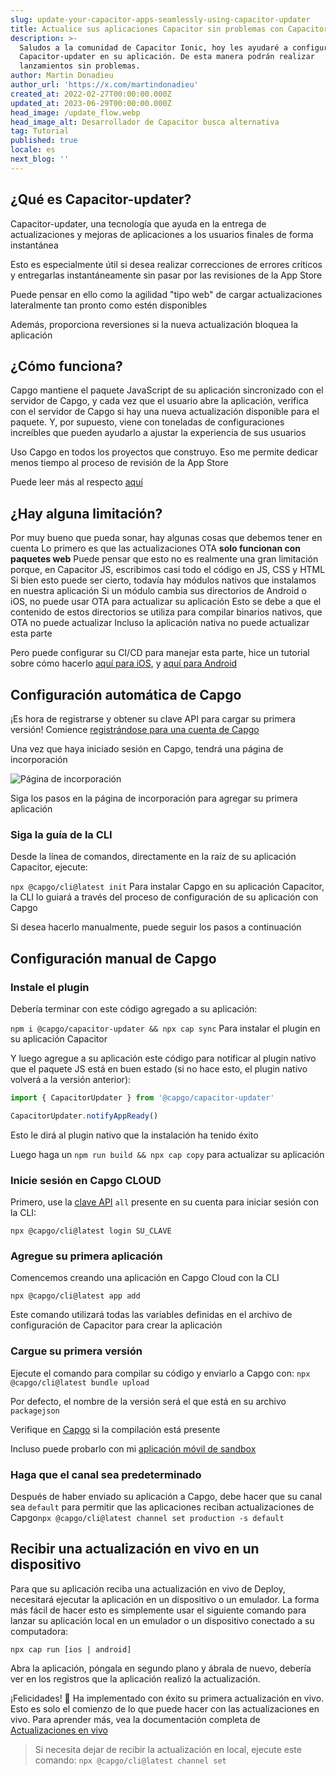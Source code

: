 ```yaml
---
slug: update-your-capacitor-apps-seamlessly-using-capacitor-updater
title: Actualice sus aplicaciones Capacitor sin problemas con Capacitor-updater
description: >-
  Saludos a la comunidad de Capacitor Ionic, hoy les ayudaré a configurar
  Capacitor-updater en su aplicación. De esta manera podrán realizar
  lanzamientos sin problemas.
author: Martin Donadieu
author_url: 'https://x.com/martindonadieu'
created_at: 2022-02-27T00:00:00.000Z
updated_at: 2023-06-29T00:00:00.000Z
head_image: /update_flow.webp
head_image_alt: Desarrollador de Capacitor busca alternativa
tag: Tutorial
published: true
locale: es
next_blog: ''
---
```


## ¿Qué es Capacitor-updater?

Capacitor-updater, una tecnología que ayuda en la entrega de actualizaciones y mejoras de aplicaciones a los usuarios finales de forma instantánea

Esto es especialmente útil si desea realizar correcciones de errores críticos y entregarlas instantáneamente sin pasar por las revisiones de la App Store

Puede pensar en ello como la agilidad "tipo web" de cargar actualizaciones lateralmente tan pronto como estén disponibles

Además, proporciona reversiones si la nueva actualización bloquea la aplicación

## ¿Cómo funciona?

Capgo mantiene el paquete JavaScript de su aplicación sincronizado con el servidor de Capgo, y cada vez que el usuario abre la aplicación, verifica con el servidor de Capgo si hay una nueva actualización disponible para el paquete. Y, por supuesto, viene con toneladas de configuraciones increíbles que pueden ayudarlo a ajustar la experiencia de sus usuarios

Uso Capgo en todos los proyectos que construyo. Eso me permite dedicar menos tiempo al proceso de revisión de la App Store

Puede leer más al respecto [aquí](https://capgoapp/)

## ¿Hay alguna limitación?

Por muy bueno que pueda sonar, hay algunas cosas que debemos tener en cuenta
Lo primero es que las actualizaciones OTA __solo funcionan con paquetes web__
Puede pensar que esto no es realmente una gran limitación porque, en Capacitor JS, escribimos casi todo el código en JS, CSS y HTML
Si bien esto puede ser cierto, todavía hay módulos nativos que instalamos en nuestra aplicación
Si un módulo cambia sus directorios de Android o iOS, no puede usar OTA para actualizar su aplicación
Esto se debe a que el contenido de estos directorios se utiliza para compilar binarios nativos, que OTA no puede actualizar
Incluso la aplicación nativa no puede actualizar esta parte

Pero puede configurar su CI/CD para manejar esta parte, hice un tutorial sobre cómo hacerlo [aquí para iOS](https://capgoapp/blog/automatic-capacitor-ios-build-github-action/), y [aquí para Android](https://capgoapp/blog/automatic-capacitor-android-build-github-action/)

## Configuración automática de Capgo

¡Es hora de registrarse y obtener su clave API para cargar su primera versión! Comience [registrándose para una cuenta de Capgo](/register/)

Una vez que haya iniciado sesión en Capgo, tendrá una página de incorporación

![Página de incorporación](/onboarding_1_newwebp)

Siga los pasos en la página de incorporación para agregar su primera aplicación

### Siga la guía de la CLI

Desde la línea de comandos, directamente en la raíz de su aplicación Capacitor, ejecute:

`npx @capgo/cli@latest init`
Para instalar Capgo en su aplicación Capacitor, la CLI lo guiará a través del proceso de configuración de su aplicación con Capgo

Si desea hacerlo manualmente, puede seguir los pasos a continuación

## Configuración manual de Capgo

### Instale el plugin

Debería terminar con este código agregado a su aplicación:

`npm i @capgo/capacitor-updater && npx cap sync`
Para instalar el plugin en su aplicación Capacitor

Y luego agregue a su aplicación este código para notificar al plugin nativo que el paquete JS está en buen estado (si no hace esto, el plugin nativo volverá a la versión anterior):

```js
import { CapacitorUpdater } from '@capgo/capacitor-updater'

CapacitorUpdater.notifyAppReady()
```

Esto le dirá al plugin nativo que la instalación ha tenido éxito

Luego haga un `npm run build && npx cap copy` para actualizar su aplicación

### Inicie sesión en Capgo CLOUD

Primero, use la [clave API](https://webcapgoapp/dashboard/apikeys/) `all` presente en su cuenta para iniciar sesión con la CLI:

`npx @capgo/cli@latest login SU_CLAVE`

### Agregue su primera aplicación

Comencemos creando una aplicación en Capgo Cloud con la CLI

`npx @capgo/cli@latest app add`

Este comando utilizará todas las variables definidas en el archivo de configuración de Capacitor para crear la aplicación

### Cargue su primera versión

Ejecute el comando para compilar su código y enviarlo a Capgo con:
`npx @capgo/cli@latest bundle upload`

Por defecto, el nombre de la versión será el que está en su archivo `packagejson`

Verifique en [Capgo](https://webcapgoapp/) si la compilación está presente

Incluso puede probarlo con mi [aplicación móvil de sandbox](https://capgoapp/app_mobile/)

### Haga que el canal sea predeterminado

Después de haber enviado su aplicación a Capgo, debe hacer que su canal sea `default` para permitir que las aplicaciones reciban actualizaciones de Capgo`npx @capgo/cli@latest channel set production -s default`

## Recibir una actualización en vivo en un dispositivo

Para que su aplicación reciba una actualización en vivo de Deploy, necesitará ejecutar la aplicación en un dispositivo o un emulador. La forma más fácil de hacer esto es simplemente usar el siguiente comando para lanzar su aplicación local en un emulador o un dispositivo conectado a su computadora:

    npx cap run [ios | android]

Abra la aplicación, póngala en segundo plano y ábrala de nuevo, debería ver en los registros que la aplicación realizó la actualización.

¡Felicidades! 🎉 Ha implementado con éxito su primera actualización en vivo. Esto es solo el comienzo de lo que puede hacer con las actualizaciones en vivo. Para aprender más, vea la documentación completa de [Actualizaciones en vivo](/docs/plugin/cloud-mode/getting-started/)

> Si necesita dejar de recibir la actualización en local, ejecute este comando:
`npx @capgo/cli@latest channel set`